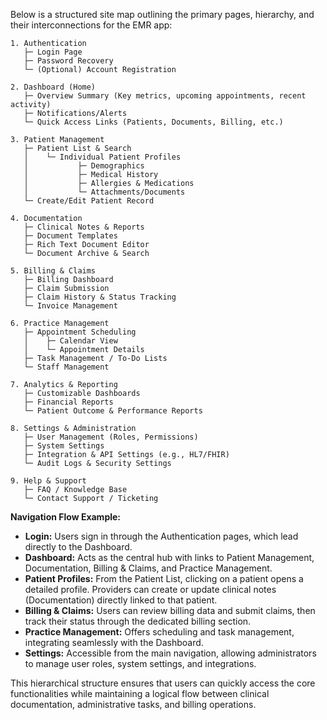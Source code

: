Below is a structured site map outlining the primary pages, hierarchy, and their interconnections for the EMR app:

```
1. Authentication
   ├─ Login Page
   ├─ Password Recovery
   └─ (Optional) Account Registration

2. Dashboard (Home)
   ├─ Overview Summary (Key metrics, upcoming appointments, recent activity)
   ├─ Notifications/Alerts
   └─ Quick Access Links (Patients, Documents, Billing, etc.)

3. Patient Management
   ├─ Patient List & Search
   │    └─ Individual Patient Profiles
   │           ├─ Demographics
   │           ├─ Medical History
   │           ├─ Allergies & Medications
   │           └─ Attachments/Documents
   └─ Create/Edit Patient Record

4. Documentation
   ├─ Clinical Notes & Reports
   ├─ Document Templates
   ├─ Rich Text Document Editor
   └─ Document Archive & Search

5. Billing & Claims
   ├─ Billing Dashboard
   ├─ Claim Submission
   ├─ Claim History & Status Tracking
   └─ Invoice Management

6. Practice Management
   ├─ Appointment Scheduling
   │    ├─ Calendar View
   │    └─ Appointment Details
   ├─ Task Management / To-Do Lists
   └─ Staff Management

7. Analytics & Reporting
   ├─ Customizable Dashboards
   ├─ Financial Reports
   └─ Patient Outcome & Performance Reports

8. Settings & Administration
   ├─ User Management (Roles, Permissions)
   ├─ System Settings
   ├─ Integration & API Settings (e.g., HL7/FHIR)
   └─ Audit Logs & Security Settings

9. Help & Support
   ├─ FAQ / Knowledge Base
   └─ Contact Support / Ticketing
```

**Navigation Flow Example:**

- **Login:** Users sign in through the Authentication pages, which lead directly to the Dashboard.
- **Dashboard:** Acts as the central hub with links to Patient Management, Documentation, Billing & Claims, and Practice Management.
- **Patient Profiles:** From the Patient List, clicking on a patient opens a detailed profile. Providers can create or update clinical notes (Documentation) directly linked to that patient.
- **Billing & Claims:** Users can review billing data and submit claims, then track their status through the dedicated billing section.
- **Practice Management:** Offers scheduling and task management, integrating seamlessly with the Dashboard.
- **Settings:** Accessible from the main navigation, allowing administrators to manage user roles, system settings, and integrations.

This hierarchical structure ensures that users can quickly access the core functionalities while maintaining a logical flow between clinical documentation, administrative tasks, and billing operations.
